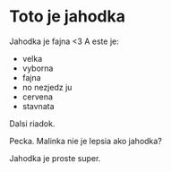 # Toto je jahodka

Jahodka je fajna <3 A este je:

* velka
* vyborna
* fajna
* no nezjedz ju
* cervena
* stavnata

Dalsi riadok.

Pecka. Malinka nie je lepsia ako jahodka?

Jahodka je proste super.
